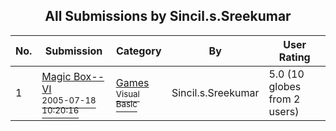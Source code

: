 ﻿<div align="center">

## All Submissions by Sincil\.s\.Sreekumar

</div>

No.  | Submission | Category | By   | User Rating
---- | ---------- | -------- | ---- | -----------
1 | [Magic Box\-\-VI<br /><sup>2005-07-18 10:20:16</sup>](https://github.com/Planet-Source-Code/sincil-s-sreekumar-magic-box-vi__1-61754) | [Games<br /><sup>Visual Basic</sup>](../ByCategory/games__1-38.md) | Sincil\.s\.Sreekumar | 5.0 (10 globes from 2 users)
